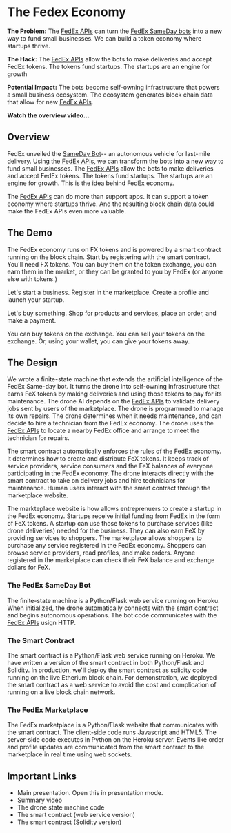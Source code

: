 # The Fedex Economy
**The Problem:** The [FedEx APIs](https://www.fedex.com/en-ca/resources-tools/api.html) can turn the [FedEx SameDay bots](https://www.youtube.com/results?search_query=fedex+sameday+bot) into a new way to fund small businesses. We can build a token economy where startups thrive. 

**The Hack:** The [FedEx APIs](https://www.fedex.com/en-ca/resources-tools/api.html) allow the bots to make deliveries and accept FedEx tokens. The tokens fund startups. The startups are an engine for growth

**Potential Impact:** The bots become self-owning infrastructure that powers a small business ecosystem. The ecosystem generates block chain data that allow for new [FedEx APIs](https://www.fedex.com/en-ca/resources-tools/api.html).

**Watch the overview video...**

## Overview
FedEx unveiled the [SameDay Bot](https://www.youtube.com/results?search_query=fedex+sameday+bot)-- an autonomous vehicle for last-mile delivery. Using the [FedEx APIs](https://www.fedex.com/en-ca/resources-tools/api.html), we can transform the bots into a new way to fund small businesses. The [FedEx APIs](https://www.fedex.com/en-ca/resources-tools/api.html) allow the bots to make deliveries and accept FedEx tokens. The tokens fund startups. The startups are an engine for growth. This is the idea behind FedEx economy. 

The [FedEx APIs](https://www.fedex.com/en-ca/resources-tools/api.html) can do more than support apps. It can support a token economy where startups thrive.  And the resulting block chain data could make the FedEx APIs even more valuable.

## The Demo
The FedEx economy runs on FX tokens and is powered by a smart contract running on the block chain. Start by registering with the smart contract. You'll need FX tokens. You can buy them on the token exchange, you can earn them in the market, or they can be granted to you by FedEx (or anyone else with tokens.)

Let's start a business. Register in the marketplace. Create a profile and launch your startup. 

Let's buy something. Shop for products and services, place an order, and make a payment.

You can buy tokens on the exchange. You can sell your tokens on the exchange. Or, using your wallet, you can give your tokens away.

## The Design

We wrote a finite-state machine that extends the artificial intelligence of the FedEx Same-day bot. It turns the drone into self-owning infrastructure that earns FeX tokens by making deliveries and using those tokens to pay for its maintenance. The drone AI depends on the [FedEx APIs](https://www.fedex.com/en-ca/resources-tools/api.html) to validate delivery jobs sent by users of the marketplace. The drone is programmed to manage its own repairs. The drone determines when it needs maintenance, and can decide to hire a technician from the FedEx economy.  The drone uses the [FedEx APIs](https://www.fedex.com/en-ca/resources-tools/api.html) to locate a nearby FedEx office and arrange to meet the technician for repairs.

The smart contract automatically enforces the rules of the FedEx economy. It determines how to create and distribute FeX tokens. It keeps track of service providers, service consumers and the FeX balances of everyone participating in the FedEx economy. The drone interacts directly with the smart contract to take on delivery jobs and hire technicians for maintenance. Human users interact with the smart contract through the marketplace website.

The markteplace website is how allows entreprenuers to create a startup in the FedEx economy. Startups receive initial funding from FedEx in the form of FeX tokens. A startup can use those tokens to purchase services (like drone deliveries) needed for the business. They can also earn FeX by providing services to shoppers. The marketplace allows shoppers to purchase any service registered in the FedEx economy. Shoppers can browse service providers, read profiles, and make orders. Anyone registered in the marketplace can check their FeX balance and exchange dollars for FeX.

### The FedEx SameDay Bot

The finite-state machine is a Python/Flask web service running on Heroku. When initialized, the drone automatically connects with the smart contract and begins autonomous operations. The bot code communicates with the [FedEx APIs](https://www.fedex.com/en-ca/resources-tools/api.html) usign HTTP.

### The Smart Contract

The smart contract is a Python/Flask web service running on Heroku. We have written a version of the smart contract in both Python/Flask and Solidity. In production, we'll deploy the smart contract as solidity code running on the live Etherium block chain. For demonstration, we deployed the smart contract as a web service to avoid the cost and complication of running on a live block chain network.

### The FedEx Marketplace

The FedEx marketplace is a Python/Flask website that communicates with the smart contract. The client-side code runs Javascript and HTML5. The server-side code executes in Python on the Heroku server. Events like order and profile updates are communicated from the smart contract to the marketplace in real time using web sockets.

## Important Links

- Main presentation. Open this in presentation mode.
- Summary video
- The drone state machine code
- The smart contract (web service version)
- The smart contract (Solidity version)
